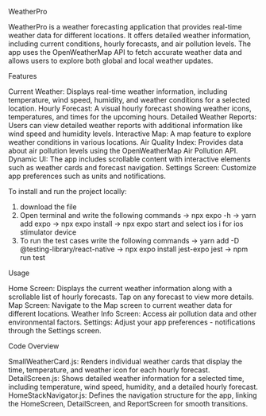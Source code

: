 WeatherPro

WeatherPro is a weather forecasting application that provides real-time weather data for different locations. It offers detailed weather information, including current conditions, hourly forecasts, and air pollution levels. The app uses the OpenWeatherMap API to fetch accurate weather data and allows users to explore both global and local weather updates.

Features

Current Weather: Displays real-time weather information, including temperature, wind speed, humidity, and weather conditions for a selected location.
Hourly Forecast: A visual hourly forecast showing weather icons, temperatures, and times for the upcoming hours.
Detailed Weather Reports: Users can view detailed weather reports with additional information like wind speed and humidity levels.
Interactive Map: A map feature to explore weather conditions in various locations.
Air Quality Index: Provides data about air pollution levels using the OpenWeatherMap Air Pollution API.
Dynamic UI: The app includes scrollable content with interactive elements such as weather cards and forecast navigation.
Settings Screen: Customize app preferences such as units and notifications.

To install and run the project locally:

1. download the file
2. Open terminal and write the following commands
  -> npx expo -h
  -> yarn add expo
  -> npx expo install
  -> npx expo start
and select ios i for ios stimulator device
3. To run the test cases write the following commands
  -> yarn add -D @testing-library/react-native
  -> npx expo install jest-expo jest
  -> npm run test

Usage

Home Screen: Displays the current weather information along with a scrollable list of hourly forecasts. Tap on any forecast to view more details.
Map Screen: Navigate to the Map screen to current weather data for different locations.
Weather Info Screen: Access air pollution data and other environmental factors.
Settings: Adjust your app preferences - notifications through the Settings screen.

Code Overview

SmallWeatherCard.js: Renders individual weather cards that display the time, temperature, and weather icon for each hourly forecast.
DetailScreen.js: Shows detailed weather information for a selected time, including temperature, wind speed, humidity, and a detailed hourly forecast.
HomeStackNavigator.js: Defines the navigation structure for the app, linking the HomeScreen, DetailScreen, and ReportScreen for smooth transitions.

